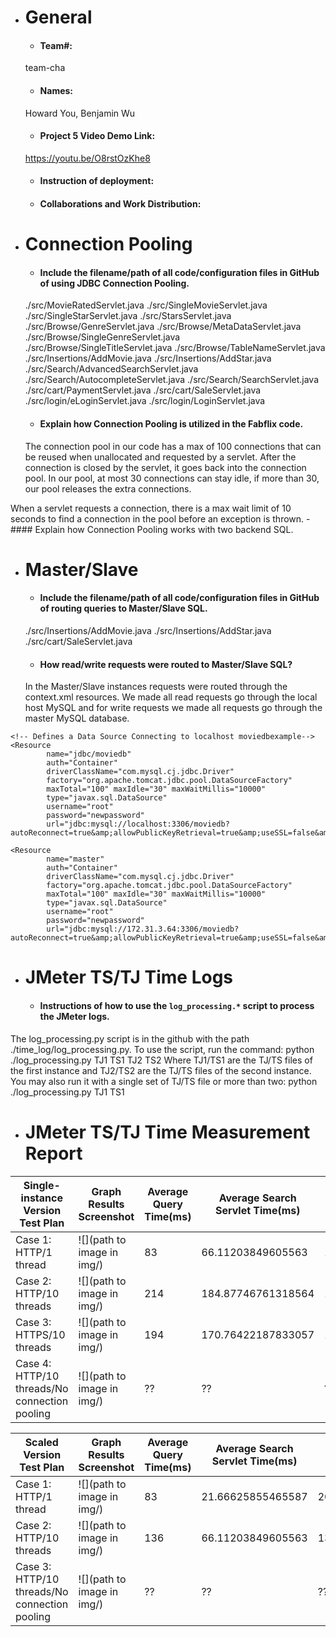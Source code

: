 - # General
    - #### Team#: 
    team-cha
    - #### Names:
    Howard You, Benjamin Wu
    - #### Project 5 Video Demo Link:
    https://youtu.be/O8rstOzKhe8
    - #### Instruction of deployment:
    
    - #### Collaborations and Work Distribution:

  
- # Connection Pooling
    - #### Include the filename/path of all code/configuration files in GitHub of using JDBC Connection Pooling.
  ./src/MovieRatedServlet.java
  ./src/SingleMovieServlet.java
  ./src/SingleStarServlet.java
  ./src/StarsServlet.java
  ./src/Browse/GenreServlet.java
  ./src/Browse/MetaDataServlet.java
  ./src/Browse/SingleGenreServlet.java
  ./src/Browse/SingleTitleServlet.java
  ./src/Browse/TableNameServlet.java
  ./src/Insertions/AddMovie.java
  ./src/Insertions/AddStar.java
  ./src/Search/AdvancedSearchServlet.java
  ./src/Search/AutocompleteServlet.java
  ./src/Search/SearchServlet.java
  ./src/cart/PaymentServlet.java
  ./src/cart/SaleServlet.java
  ./src/login/eLoginServlet.java
  ./src/login/LoginServlet.java
    - #### Explain how Connection Pooling is utilized in the Fabflix code.
    The connection pool in our code has a max of 100 connections that can be reused when unallocated and requested by a servlet. After the connection is closed by the servlet, it goes back into the connection pool. In our pool, at most 30 connections can stay idle, if more than 30, our pool releases the extra connections.

When a servlet requests a connection, there is a max wait limit of 10 seconds to find a connection in the pool before an exception is thrown.
    - #### Explain how Connection Pooling works with two backend SQL.


    

- # Master/Slave
    - #### Include the filename/path of all code/configuration files in GitHub of routing queries to Master/Slave SQL.
  ./src/Insertions/AddMovie.java
  ./src/Insertions/AddStar.java
  ./src/cart/SaleServlet.java
    - #### How read/write requests were routed to Master/Slave SQL?
    In the Master/Slave instances requests were routed through the context.xml resources. We made all read requests go through the local host MySQL and for write requests we made all requests go through the master MySQL database.
 
    <?xml version="1.0" encoding="UTF-8"?>

<Context>

    <!-- Defines a Data Source Connecting to localhost moviedbexample-->
    <Resource
            name="jdbc/moviedb"
            auth="Container"
            driverClassName="com.mysql.cj.jdbc.Driver"
            factory="org.apache.tomcat.jdbc.pool.DataSourceFactory"
            maxTotal="100" maxIdle="30" maxWaitMillis="10000"
            type="javax.sql.DataSource"
            username="root"
            password="newpassword"
            url="jdbc:mysql://localhost:3306/moviedb?autoReconnect=true&amp;allowPublicKeyRetrieval=true&amp;useSSL=false&amp;cachePrepStmts=true"/>

    <Resource
            name="master"
            auth="Container"
            driverClassName="com.mysql.cj.jdbc.Driver"
            factory="org.apache.tomcat.jdbc.pool.DataSourceFactory"
            maxTotal="100" maxIdle="30" maxWaitMillis="10000"
            type="javax.sql.DataSource"
            username="root"
            password="newpassword"
            url="jdbc:mysql://172.31.3.64:3306/moviedb?autoReconnect=true&amp;allowPublicKeyRetrieval=true&amp;useSSL=false&amp;cachePrepStmts=true"/>


</Context>
    

- # JMeter TS/TJ Time Logs
    - #### Instructions of how to use the `log_processing.*` script to process the JMeter logs.
The log_processing.py script is in the github with the path ./time_log/log_processing.py. To use the script, run the command: python ./log_processing.py TJ1 TS1 TJ2 TS2
Where TJ1/TS1 are the TJ/TS files of the first instance and TJ2/TS2 are the TJ/TS files of the second instance. You may also run it with a single set of TJ/TS file or more than two:
python ./log_processing.py TJ1 TS1

- # JMeter TS/TJ Time Measurement Report

| **Single-instance Version Test Plan**          | **Graph Results Screenshot** | **Average Query Time(ms)** | **Average Search Servlet Time(ms)** | **Average JDBC Time(ms)** | **Analysis** |
|------------------------------------------------|------------------------------|----------------------------|-------------------------------------|---------------------------|--------------|
| Case 1: HTTP/1 thread                          | ![](path to image in img/)   | 83                        | 66.11203849605563                   |  13.458691226781067      | ??           |
| Case 2: HTTP/10 threads                        | ![](path to image in img/)   | 214                        |   184.87746761318564                 |  18.384260016846852         | ??           |
| Case 3: HTTPS/10 threads                       | ![](path to image in img/)   | 194                         | 170.76422187833057                  | 18.61608283533758          | ??           |
| Case 4: HTTP/10 threads/No connection pooling  | ![](path to image in img/)   | ??                         | ??                                  | ??                        | ??           |

| **Scaled Version Test Plan**                   | **Graph Results Screenshot** | **Average Query Time(ms)** | **Average Search Servlet Time(ms)** | **Average JDBC Time(ms)** | **Analysis** |
|------------------------------------------------|------------------------------|----------------------------|-------------------------------------|---------------------------|--------------|
| Case 1: HTTP/1 thread                          | ![](path to image in img/)   | 83                         |  21.66625855465587                  | 20.44821045237588         | ??           |
| Case 2: HTTP/10 threads                        | ![](path to image in img/)   | 136                        | 66.11203849605563                  | 13.458691226781067        | ??           |
| Case 3: HTTP/10 threads/No connection pooling  | ![](path to image in img/)   | ??                         | ??                                  | ??                        | ??           |

